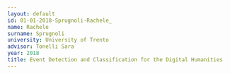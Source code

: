 ```yaml
---
layout: default 
id: 01-01-2018-Sprugnoli-Rachele_
name: Rachele 
surname: Sprugnoli
university: University of Trento
advisor: Tonelli Sara
year: 2018
title: Event Detection and Classification for the Digital Humanities
---
```

